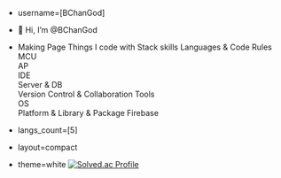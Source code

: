 - username=[BChanGod]
- 👋 Hi, I’m @BChanGod
- Making Page
Things I code with Stack skills
Languages & Code Rules	   
MCU	  
AP	  
IDE	   
Server & DB	   
Version Control & Collaboration Tools	   
OS	  
Platform & Library & Package	 Firebase

- langs_count=[5]
- layout=compact
- theme=white
[![Solved.ac Profile](http://mazassumnida.wtf/api/v2/generate_badge?boj=lbc998)](https://solved.ac/lbc998/)

<!---
BChanGod/BChanGod is a ✨ special ✨ repository because its `README.md` (this file) appears on your GitHub profile.
You can click the Preview link to take a look at your changes.
--->
